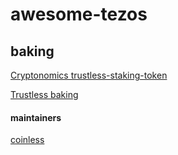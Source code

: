# awesome-tezos 

## baking
[Cryptonomics trustless-staking-token](https://github.com/Cryptonomic/Smart-Contracts/blob/master/RFC/trustless-staking-token.md)

[Trustless baking](https://github.com/DAObaker/contracts/tree/master/trustless-baking)


#### maintainers

[coinless](https://github.com/coinless-bde/)
